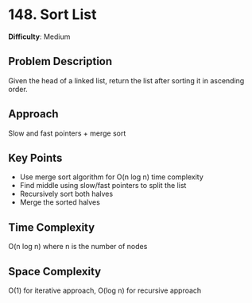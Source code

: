 # 148. Sort List

**Difficulty**: Medium

## Problem Description
Given the head of a linked list, return the list after sorting it in ascending order.

## Approach
Slow and fast pointers + merge sort

## Key Points
- Use merge sort algorithm for O(n log n) time complexity
- Find middle using slow/fast pointers to split the list
- Recursively sort both halves
- Merge the sorted halves

## Time Complexity
O(n log n) where n is the number of nodes

## Space Complexity
O(1) for iterative approach, O(log n) for recursive approach